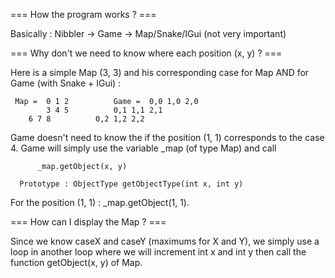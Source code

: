 === How the program works ? ===

Basically : Nibbler -> Game -> Map/Snake/IGui (not very important)

=== Why don't we need to know where each position (x, y) ? ===

Here is a simple Map (3, 3) and his corresponding case
for Map AND for Game (with Snake + IGui) :

     Map =  0 1 2    	   Game =  0,0 1,0 2,0
     	    3 4 5	   	   0,1 1,1 2,1
	    6 7 8		   0,2 1,2 2,2

Game doesn't need to know the if the position (1, 1) corresponds to the case 4.
Game will simply use the variable _map (of type Map) and call

      	  _map.getObject(x, y)

	  Prototype : ObjectType getObjectType(int x, int y)

For the position (1, 1) : _map.getObject(1, 1).

=== How can I display the Map ? ===

Since we know caseX and caseY (maximums for X and Y), we simply use a loop in
another loop where we will increment int x and int y then call the function
getObject(x, y) of Map.